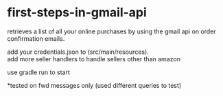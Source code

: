 # first-steps-in-gmail-api

retrieves a list of all your online purchases by using the gmail api on order confirmation emails.<br/>

add your credentials.json to (src/main/resources).<br/>
add more seller handlers to handle sellers other than amazon

use gradle run to start

*tested on fwd messages only (used different queries to test)
